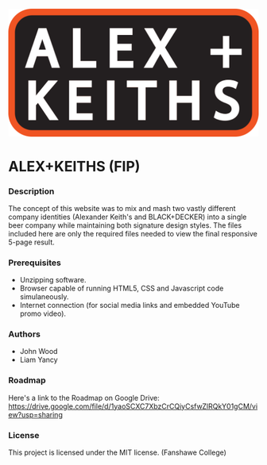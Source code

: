 ![FIP LOGO](images/logo.png)

# ALEX+KEITHS (FIP)

### Description
  The concept of this website was to mix and mash two vastly different company identities (Alexander Keith's and BLACK+DECKER) into a single beer company while maintaining both signature design styles. The files included here are only the required files needed to view the final responsive 5-page result.

### Prerequisites
- Unzipping software.
- Browser capable of running HTML5, CSS and Javascript code simulaneously.
- Internet connection (for social media links and embedded YouTube promo video).

### Authors
- John Wood
- Liam Yancy

### Roadmap
 Here's a link to the Roadmap on Google Drive:
 https://drive.google.com/file/d/1yaoSCXC7XbzCrCQiyCsfwZlRQkY01gCM/view?usp=sharing
 
### License
  This project is licensed under the MIT license. (Fanshawe College)
